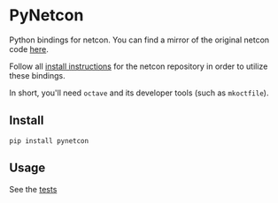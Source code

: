 # PyNetcon

Python bindings for netcon. You can find a mirror of the original netcon code [here](https://github.com/TensorCon/netcon).

Follow all [install instructions](https://github.com/TensorCon/netcon/blob/mirror/README.md) for the netcon repository in order to utilize these bindings.

In short, you'll need `octave` and its developer tools (such as `mkoctfile`).

## Install
```pip install pynetcon```

## Usage
See the [tests](test/test_netcon.py)
